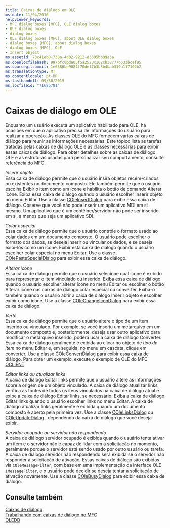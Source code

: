 ```yaml
---
title: Caixas de diálogo em OLE
ms.date: 11/04/2016
helpviewer_keywords:
- MFC dialog boxes [MFC], OLE dialog boxes
- OLE dialog boxes
- dialog boxes
- OLE dialog boxes [MFC], about OLE dialog boxes
- dialog boxes [MFC], about dialog boxes
- dialog boxes [MFC], OLE
- Insert object
ms.assetid: 73c41eb8-738a-4d02-9212-d3395bb09a3a
ms.openlocfilehash: 997bfc0bda05f5a2520c102cb38777b533bcef95
ms.sourcegitcommit: 1e6386be9084f70def7b3b8b4bab319a117102b2
ms.translationtype: MT
ms.contentlocale: pt-BR
ms.lasthandoff: 09/30/2019
ms.locfileid: "71685781"
---
```

# <a name="dialog-boxes-in-ole"></a>Caixas de diálogo em OLE

Enquanto um usuário executa um aplicativo habilitado para OLE, há ocasiões em que o aplicativo precisa de informações do usuário para realizar a operação. As classes OLE do MFC fornecem várias caixas de diálogo para reunir as informações necessárias. Este tópico lista as tarefas tratadas pelas caixas de diálogo OLE e as classes necessárias para exibir essas caixas de diálogo. Para obter detalhes sobre as caixas de diálogo OLE e as estruturas usadas para personalizar seu comportamento, consulte [referência do MFC](../mfc/mfc-desktop-applications.md).

*Inserir objeto*<br/>
Essa caixa de diálogo permite que o usuário insira objetos recém-criados ou existentes no documento composto. Ele também permite que o usuário escolha Exibir o item como um ícone e habilita o botão de comando Alterar ícone. Exiba essa caixa de diálogo quando o usuário escolher Inserir objeto no menu Editar. Use a classe [COleInsertDialog](../mfc/reference/coleinsertdialog-class.md) para exibir essa caixa de diálogo. Observe que você não pode inserir um aplicativo MDI em si mesmo. Um aplicativo que é um contêiner/servidor não pode ser inserido em si, a menos que seja um aplicativo SDI.

*Colar especial*<br/>
Essa caixa de diálogo permite que o usuário controle o formato usado ao colar dados em um documento composto. O usuário pode escolher o formato dos dados, se deseja inserir ou vincular os dados, e se deseja exibi-los como um ícone. Exibir esta caixa de diálogo quando o usuário escolher colar especial no menu Editar. Use a classe [COlePasteSpecialDialog](../mfc/reference/colepastespecialdialog-class.md) para exibir essa caixa de diálogo.

*Alterar ícone*<br/>
Essa caixa de diálogo permite que o usuário selecione qual ícone é exibido para representar o item vinculado ou inserido. Exiba essa caixa de diálogo quando o usuário escolher alterar ícone no menu Editar ou escolher o botão Alterar ícone nas caixas de diálogo colar especial ou converter. Exiba-o também quando o usuário abrir a caixa de diálogo Inserir objeto e escolher exibir como ícone. Use a classe [COleChangeIconDialog](../mfc/reference/colechangeicondialog-class.md) para exibir essa caixa de diálogo.

*Vertê*<br/>
Essa caixa de diálogo permite que o usuário altere o tipo de um item inserido ou vinculado. Por exemplo, se você inseriu um metarquivo em um documento composto e, posteriormente, deseja usar outro aplicativo para modificar o metarquivo inserido, poderá usar a caixa de diálogo Converter. Essa caixa de diálogo geralmente é exibida ao clicar no objeto de *tipo de item* no menu Editar e, em seguida, no menu em cascata, clique em converter. Use a classe [COleConvertDialog](../mfc/reference/coleconvertdialog-class.md) para exibir essa caixa de diálogo. Para obter um exemplo, execute o exemplo de OLE do MFC [OCLIENT](../overview/visual-cpp-samples.md).

*Editar links ou atualizar links*<br/>
A caixa de diálogo Editar links permite que o usuário altere as informações sobre a origem de um objeto vinculado. A caixa de diálogo atualizar links verifica as fontes de todos os itens vinculados na caixa de diálogo atual e exibe a caixa de diálogo Editar links, se necessário. Exiba a caixa de diálogo Editar links quando o usuário escolher links no menu Editar. A caixa de diálogo atualizar links geralmente é exibida quando um documento composto é aberto pela primeira vez. Use a classe [COleLinksDialog](../mfc/reference/colelinksdialog-class.md) ou [COleUpdateDialog](../mfc/reference/coleupdatedialog-class.md) , dependendo da caixa de diálogo que você deseja exibir.

*Servidor ocupado ou servidor não respondendo*<br/>
A caixa de diálogo servidor ocupado é exibida quando o usuário tenta ativar um item e o servidor não é capaz de lidar com a solicitação no momento, geralmente porque o servidor está sendo usado por outro usuário ou tarefa. A caixa de diálogo servidor não respondendo será exibida se o servidor não responder à solicitação de ativação. Essas caixas de diálogo são exibidas via `COleMessageFilter`, com base em uma implementação da interface OLE `IMessageFilter`, e o usuário pode decidir se deseja tentar a solicitação de ativação novamente. Use a classe [COleBusyDialog](../mfc/reference/colebusydialog-class.md) para exibir essa caixa de diálogo.

## <a name="see-also"></a>Consulte também

[Caixas de diálogo](../mfc/dialog-boxes.md)<br/>
[Trabalhando com caixas de diálogo no MFC](../mfc/life-cycle-of-a-dialog-box.md)<br/>
[OLEDB](../mfc/ole-in-mfc.md)
